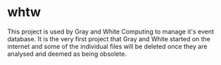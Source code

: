 # whtw
This project is used by Gray and White Computing to manage it's event database. It is the very first project that Gray and White started on the internet and
some of the individual files will be deleted once they are analysed and deemed as being obsolete.
